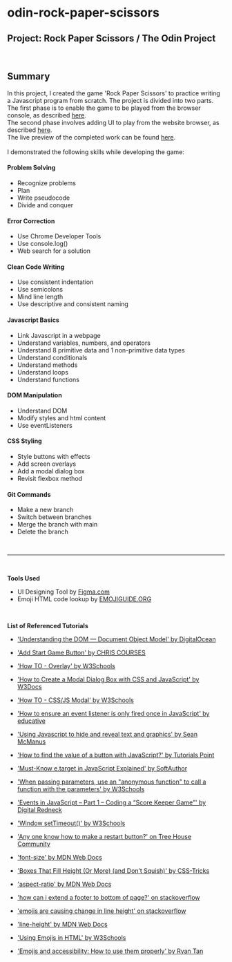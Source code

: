 # odin-rock-paper-scissors
## Project: Rock Paper Scissors / The Odin Project 
<br>

## Summary ##

In this project, I created the game 'Rock Paper Scissors' to practice writing a Javascript program from scratch. The project is divided into two parts. <br>
The first phase is to enable the game to be played from the browser console, as described [here](https://www.theodinproject.com/lessons/foundations-rock-paper-scissors). <br>
The second phase involves adding UI to play from the website browser, as described [here](https://www.theodinproject.com/lessons/foundations-revisiting-rock-paper-scissors).
<br>
The live preview of the completed work can be found [here](https://kbelltree.github.io/odin-rock-paper-scissors/).
<br>
<br>
I demonstrated the following skills while developing the game:<br>

  #### Problem Solving ####
   * Recognize problems
   * Plan
   * Write pseudocode
   * Divide and conquer
  #### Error Correction ####
   * Use Chrome Developer Tools
   * Use console.log()
   * Web search for a solution
  #### Clean Code Writing ####
   * Use consistent indentation
   * Use semicolons 
   * Mind line length
   * Use descriptive and consistent naming
  #### Javascript Basics ####
   * Link Javascript in a webpage   
   * Understand variables, numbers, and operators 
   * Understand 8 primitive data and 1 non-primitive data types
   * Understand conditionals 
   * Understand methods
   * Understand loops
   * Understand functions
  #### DOM Manipulation ####
   * Understand DOM 
   * Modify styles and html content  
   * Use eventListeners 
  #### CSS Styling ####
   * Style buttons with effects
   * Add screen overlays 
   * Add a modal dialog box
   * Revisit flexbox method
  #### Git Commands ####
   * Make a new branch
   * Switch between branches
   * Merge the branch with main
   * Delete the branch 

<br>

***

<br>

**Tools Used**
  - UI Designing Tool by [Figma.com](https://www.figma.com)
  - Emoji HTML code lookup by [EMOJIGUIDE.ORG](https://emojiguide.org/)

<br>

**List of Referenced Tutorials**
  - ['Understanding the DOM — Document Object Model' by DigitalOcean](https://www.digitalocean.com/community/tutorial_series/understanding-the-dom-document-object-model)
  - ['Add Start Game Button' by CHRIS COURSES](https://chriscourses.com/courses/javascript-games/videos/add-start-game-button)
  - ['How TO - Overlay' by W3Schools](https://www.w3schools.com/howto/howto_css_overlay.asp)
  - ['How to Create a Modal Dialog Box with CSS and JavaScript' by W3Docs](https://www.w3docs.com/snippets/javascript/how-to-create-a-modal-dialog-box-with-css-and-javascript.html)
  - ['How TO - CSS/JS Modal' by W3Schools](https://www.w3schools.com/howto/howto_css_modals.asp)
  - ['How to ensure an event listener is only fired once in JavaScript' by educative](https://www.educative.io/answers/how-to-ensure-an-event-listener-is-only-fired-once-in-javascript)
  - ['Using Javascript to hide and reveal text and graphics' by Sean McManus](https://www.sean.co.uk/a/webdesign/javascript_hide_reveal_appear_disappear.shtm)
  - ['How to find the value of a button with JavaScript?' by Tutorials Point](https://www.tutorialspoint.com/How-to-find-the-value-of-a-button-with-JavaScript#)
  - ['Must-Know e.target in JavaScript Explained' by SoftAuthor](https://softauthor.com/e-target-in-javascript/)
  - ['When passing parameters, use an "anonymous function" to call a function with the parameters' by W3Schools](https://www.w3schools.com/jsref/tryit.asp?filename=tryjsref_document_addeventlistener_param)
  - ['Events in JavaScript – Part 1 – Coding a “Score Keeper Game”' by Digital Redneck](https://digitalredneck.co.uk/events-in-javascript/)
  - ['Window setTimeout()' by W3Schools](https://www.w3schools.com/jsref/met_win_settimeout.asp)
  - ['Any one know how to make a restart button?' on Tree House Community](https://teamtreehouse.com/community/any-one-know-how-to-make-a-restart-button)


  - ['font-size' by MDN Web Docs](https://developer.mozilla.org/en-US/docs/Web/CSS/font-size)
  - ['Boxes That Fill Height (Or More) (and Don’t Squish)' by CSS-Tricks](https://css-tricks.com/boxes-fill-height-dont-squish/)
  - ['aspect-ratio' by MDN Web Docs](https://developer.mozilla.org/en-US/docs/Web/CSS/aspect-ratio)
  - ['how can i extend a footer to bottom of page?' on stackoverflow](https://stackoverflow.com/questions/9741701/how-can-i-extend-a-footer-to-bottom-of-page)
  - ['emojis are causing change in line height' on stackoverflow](https://stackoverflow.com/questions/70037803/emojis-are-causing-change-in-line-height)
  - ['line-height' by MDN Web Docs](https://developer.mozilla.org/en-US/docs/Web/CSS/line-height)

  - ['Using Emojis in HTML' by W3Schools](https://www.w3schools.com/html/html_emojis.asp)
  - ['Emojis and accessibility: How to use them properly' by Ryan Tan](https://uxdesign.cc/emojis-in-accessibility-how-to-use-them-properly-66b73986b803)
  